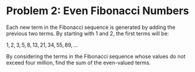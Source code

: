# Problem 2: Even Fibonacci Numbers

Each new term in the Fibonacci sequence is generated by adding the previous two terms. By starting with $1$ and $2$, the first terms will be:

$1, 2, 3, 5, 8, 13, 21, 34, 55, 89, ...$

By considering the terms in the Fibonacci sequence whose values do not exceed four million, find the sum of the even-valued terms.
